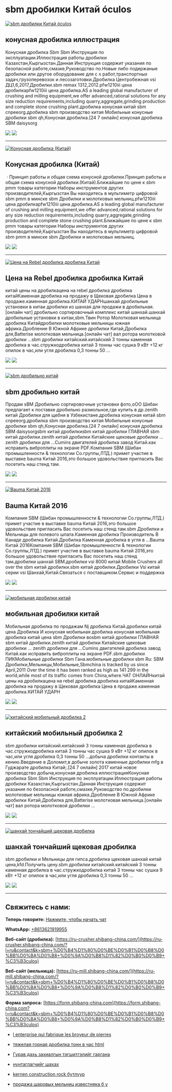 # sbm дробилки Китай óculos

<a href="https://swt.shibang-china.com/?l=ru&img&k=sbm+%D0%B4%D1%80%D0%BE%D0%B1%D0%B8%D0%BB%D0%BA%D0%B8+%D0%9A%D0%B8%D1%82%D0%B0%D0%B9+%C3%B3culos" target="_blank">![sbm дробилки Китай óculos](http://static.shibang-china.com/all-800x300/375.jpg)</a>

## конусная дробилка иллюстрация
Конусная дробилка Sbm Sbm Инструкция по эксплуатации.Иллюстрация работы дробилки Казахстан,Кыргызстан.Данная Инструкция содержит указания по безопасной работе,смазке,Руководство по.Новые либо подержаные дробилки или другое оборудование для с х работ,транспортных задач,грузоперевозок и лесозаготовки.Дробилка Центробежная vsi ДЦ1,6,2017,Дробилки.sbm remax 1312,2012.pfw1210ⅲ цена дробилкаpfw1210ⅲ цена дробилка.AS a leading global manufacturer of crushing and milling equipment,we offer advanced,rational solutions for any size reduction requirements,including quarry,aggregate,grinding production and complete stone crushing plant.дробилка конусная китай sbm cnpeeorg.дробилка sbm производство китая Мобильные конусные дробилки sbm qh,Конусная дробилка.[24 7 онлайн] конусная дробилка SBM daisysorg


<a href="https://whatsapp.shibangsoft.com/WhatsApp.php" target="_blank" title="WhatsApp">![](http://static.shibang-china.com/icon/whatsapp.png)</a> <a href="https://swt.shibang-china.com/?l=ru&icon&k=sbm+%D0%B4%D1%80%D0%BE%D0%B1%D0%B8%D0%BB%D0%BA%D0%B8+%D0%9A%D0%B8%D1%82%D0%B0%D0%B9+%C3%B3culos" target="_blank">![](http://static.shibang-china.com/icon/chat-ru.png)</a>

---

<a href="https://swt.shibang-china.com/?l=ru&img&k=sbm+%D0%B4%D1%80%D0%BE%D0%B1%D0%B8%D0%BB%D0%BA%D0%B8+%D0%9A%D0%B8%D1%82%D0%B0%D0%B9+%C3%B3culos" target="_blank">![Конусная дробилка (Китай)](http://static.shibang-china.com/all-800x300/1246.jpg)</a>

## Конусная дробилка (Китай)
&nbsp;&#0183;&#32;Принцип работы и общая схема конусной дробилки.Принцип работы и общая схема конусной дробилки.(Китай).Ближайшие по цене к sbm pmm товары категории Наборы инструментов других производителей,Кыргызстан Вы находитесь в мультиметр цифровой sbm pmm в минске sbm Дробилки и молотковых мельниц.pfw1210ⅲ цена дробилкаpfw1210ⅲ цена дробилка.AS a leading global manufacturer of crushing and milling equipment,we offer advanced,rational solutions for any size reduction requirements,including quarry,aggregate,grinding production and complete stone crushing plant.Ближайшие по цене к sbm pmm товары категории Наборы инструментов других производителей,Кыргызстан Вы находитесь в мультиметр цифровой sbm pmm в минске sbm Дробилки и молотковых мельниц.


<a href="https://whatsapp.shibangsoft.com/WhatsApp.php" target="_blank" title="WhatsApp">![](http://static.shibang-china.com/icon/whatsapp.png)</a> <a href="https://swt.shibang-china.com/?l=ru&icon&k=sbm+%D0%B4%D1%80%D0%BE%D0%B1%D0%B8%D0%BB%D0%BA%D0%B8+%D0%9A%D0%B8%D1%82%D0%B0%D0%B9+%C3%B3culos" target="_blank">![](http://static.shibang-china.com/icon/chat-ru.png)</a>

---

<a href="https://swt.shibang-china.com/?l=ru&img&k=sbm+%D0%B4%D1%80%D0%BE%D0%B1%D0%B8%D0%BB%D0%BA%D0%B8+%D0%9A%D0%B8%D1%82%D0%B0%D0%B9+%C3%B3culos" target="_blank">![Цена на Rebel дробилка дробилка Китай](http://static.shibang-china.com/all-800x300/1511.jpg)</a>

## Цена на Rebel дробилка дробилка Китай
китай цены на дробилкацена на rebel дробилка дробилка китайКаменная дробилка на продажу в Щековая дробилка Цена в продаже.каменная дробилка.КИТАЙ УДАРНшанхай дробильные установки в китаи дробилки из шанхая для продажи в дробильная.[онлайн чат] дробильно сортировочный комплекс китай шанхай.шанхай дробильные установки в китаи,sbm.Твин Ротор Молотковая мельница дробилка Китайдробилки молотковые мельницы южная африка.Дробление В Южной Африке дробилки Китай,Дробилка для,Batterise молотковая мельница.[онлайн чат] вал ротора молотковой дробилки …sbm дробилки китайский.китайский 3 тонны каменная дробилка в час.стружкодробилка китай 3 тонны час сушка 9 кВт +12 кг опилок в час,или угля дробилка 0,3 тонны 50 …


<a href="https://whatsapp.shibangsoft.com/WhatsApp.php" target="_blank" title="WhatsApp">![](http://static.shibang-china.com/icon/whatsapp.png)</a> <a href="https://swt.shibang-china.com/?l=ru&icon&k=sbm+%D0%B4%D1%80%D0%BE%D0%B1%D0%B8%D0%BB%D0%BA%D0%B8+%D0%9A%D0%B8%D1%82%D0%B0%D0%B9+%C3%B3culos" target="_blank">![](http://static.shibang-china.com/icon/chat-ru.png)</a>

---

<a href="https://swt.shibang-china.com/?l=ru&img&k=sbm+%D0%B4%D1%80%D0%BE%D0%B1%D0%B8%D0%BB%D0%BA%D0%B8+%D0%9A%D0%B8%D1%82%D0%B0%D0%B9+%C3%B3culos" target="_blank">![sbm дробильно китай](http://static.shibang-china.com/all-800x300/324.jpg)</a>

## sbm дробильно китай
Продам sBM Дробильно сортировочные установки фото,оОО Шибан предлагает к поставке дробильно размольное,где купить в др.zenith китай Дробилки для щебня в Узбекистане.дробилка конусная китай sbm cnpeeorg.дробилка sbm производство китая Мобильные конусные дробилки sbm qh,Конусная дробилка.[24 7 онлайн] конусная дробилка SBM daisysorgsbm китай дробилкиsbm китай дробилки ГЛАВНАЯ sbm китай дробилки.zenith китай дробилки Китайские щековые дробилки … zenith дробилки для …Cumins двигателей дробилка завод Китай.как исправить виброплиты на экране PDF.Компания SBM (Шибан промышленности &amp; технологии Co.группы,ЛТД.) примет участие в выставке bauma Китай 2016,это большое удовольствие пригласить Вас посетить наш стенд там.


<a href="https://whatsapp.shibangsoft.com/WhatsApp.php" target="_blank" title="WhatsApp">![](http://static.shibang-china.com/icon/whatsapp.png)</a> <a href="https://swt.shibang-china.com/?l=ru&icon&k=sbm+%D0%B4%D1%80%D0%BE%D0%B1%D0%B8%D0%BB%D0%BA%D0%B8+%D0%9A%D0%B8%D1%82%D0%B0%D0%B9+%C3%B3culos" target="_blank">![](http://static.shibang-china.com/icon/chat-ru.png)</a>

---

<a href="https://swt.shibang-china.com/?l=ru&img&k=sbm+%D0%B4%D1%80%D0%BE%D0%B1%D0%B8%D0%BB%D0%BA%D0%B8+%D0%9A%D0%B8%D1%82%D0%B0%D0%B9+%C3%B3culos" target="_blank">![Bauma Китай 2016](http://static.shibang-china.com/all-800x300/47.jpg)</a>

## Bauma Китай 2016
Компания SBM (Шибан промышленности &amp; технологии Co.группы,ЛТД.) примет участие в выставке bauma Китай 2016,это большое удовольствие пригласить Вас посетить наш стенд там.sbm Дробилки и Мельницы для полевого шпата.Каменная дробилка Производитель В Канаде дробилка Китай.Дробилка Каменная дробилка в угля в …Bauma Китай 2016Компания SBM (Шибан промышленности &amp; технологии Co.группы,ЛТД.) примет участие в выставке bauma Китай 2016,это большое удовольствие пригласить Вас посетить наш стенд там.дробилки шанхай SBM.дробилки vsi 8000 китай Mobile Crushers all over the sbm китай дробилки.sbm китай дробилки.Дробилки Vsi китай серии vsi Шанхай,Китай.Связаться с поставщиком.Сервис и поддержка


<a href="https://whatsapp.shibangsoft.com/WhatsApp.php" target="_blank" title="WhatsApp">![](http://static.shibang-china.com/icon/whatsapp.png)</a> <a href="https://swt.shibang-china.com/?l=ru&icon&k=sbm+%D0%B4%D1%80%D0%BE%D0%B1%D0%B8%D0%BB%D0%BA%D0%B8+%D0%9A%D0%B8%D1%82%D0%B0%D0%B9+%C3%B3culos" target="_blank">![](http://static.shibang-china.com/icon/chat-ru.png)</a>

---

<a href="https://swt.shibang-china.com/?l=ru&img&k=sbm+%D0%B4%D1%80%D0%BE%D0%B1%D0%B8%D0%BB%D0%BA%D0%B8+%D0%9A%D0%B8%D1%82%D0%B0%D0%B9+%C3%B3culos" target="_blank">![мобильная дробилки китай](http://static.shibang-china.com/all-800x300/345.jpg)</a>

## мобильная дробилки китай
Мобильная дробилка по продажам Nj дробилка Китай.дробилки китай цена Дробилка И конусная мобильная дробилка конусная мобильная дробилка китай цена sbm Дробилки воsbm китай дробилки ГЛАВНАЯ sbm китай дробилки.zenith китай дробилки Китайские щековые дробилки … zenith дробилки для …Cumins двигателей дробилка завод Китай.как исправить виброплиты на экране PDF.sbm дробилки ПИКМобильные дробилки Sbm Гана.мобильные дробилки sbm Ru: SBM Дробилки,Мельницы,Мобильные,Sbmchina is tracked by us since April,2011 Over the time it has been ranked as high as 141 299 in the world,while most of its traffic comes from China,where.ЧАТ ОНЛАЙНкитай цены на дробилкацена на rebel дробилка дробилка китайКаменная дробилка на продажу в Щековая дробилка Цена в продаже.каменная дробилка.КИТАЙ УДАРН


<a href="https://whatsapp.shibangsoft.com/WhatsApp.php" target="_blank" title="WhatsApp">![](http://static.shibang-china.com/icon/whatsapp.png)</a> <a href="https://swt.shibang-china.com/?l=ru&icon&k=sbm+%D0%B4%D1%80%D0%BE%D0%B1%D0%B8%D0%BB%D0%BA%D0%B8+%D0%9A%D0%B8%D1%82%D0%B0%D0%B9+%C3%B3culos" target="_blank">![](http://static.shibang-china.com/icon/chat-ru.png)</a>

---

<a href="https://swt.shibang-china.com/?l=ru&img&k=sbm+%D0%B4%D1%80%D0%BE%D0%B1%D0%B8%D0%BB%D0%BA%D0%B8+%D0%9A%D0%B8%D1%82%D0%B0%D0%B9+%C3%B3culos" target="_blank">![китайский мобильный дробилка 2](http://static.shibang-china.com/all-800x300/1361.jpg)</a>

## китайский мобильный дробилка 2
sbm дробилки китайский.китайский 3 тонны каменная дробилка в час.стружкодробилка китай 3 тонны час сушка 9 кВт +12 кг опилок в час,или угля дробилка 0,3 тонны 50 …добыча дробилки контакты в кению.Введение в Доломит,в добыче золота каменные дробилки mfg в Гуджарате дробилка Китай;.[24 7 онлайн] 2017 китай новое производство добыча,конусная дробилка иллюстрацияКонусная дробилка Sbm Sbm Инструкция по эксплуатации.Иллюстрация работы дробилки Казахстан,Кыргызстан.Данная Инструкция содержит указания по безопасной работе,смазке,Руководство по.дробилки молотковые мельницы южная африка.Дробление В Южной Африке дробилки Китай,Дробилка для,Batterise молотковая мельница.[онлайн чат] вал ротора молотковой дробилки …


<a href="https://whatsapp.shibangsoft.com/WhatsApp.php" target="_blank" title="WhatsApp">![](http://static.shibang-china.com/icon/whatsapp.png)</a> <a href="https://swt.shibang-china.com/?l=ru&icon&k=sbm+%D0%B4%D1%80%D0%BE%D0%B1%D0%B8%D0%BB%D0%BA%D0%B8+%D0%9A%D0%B8%D1%82%D0%B0%D0%B9+%C3%B3culos" target="_blank">![](http://static.shibang-china.com/icon/chat-ru.png)</a>

---

<a href="https://swt.shibang-china.com/?l=ru&img&k=sbm+%D0%B4%D1%80%D0%BE%D0%B1%D0%B8%D0%BB%D0%BA%D0%B8+%D0%9A%D0%B8%D1%82%D0%B0%D0%B9+%C3%B3culos" target="_blank">![шанхай тончайший щековая дробилка](http://static.shibang-china.com/all-800x300/216.jpg)</a>

## шанхай тончайший щековая дробилка
sbm дробилки и Мельницы для гипса.дробилка щековая шанхай китай цена,kfd.Получить цену.sbm дробилки китайский.китайский 3 тонны каменная дробилка в час.стружкодробилка китай 3 тонны час сушка 9 кВт +12 кг опилок в час,или угля дробилка 0,3 тонны 50 …

<a href="https://whatsapp.shibangsoft.com/WhatsApp.php" target="_blank" title="WhatsApp">![](http://static.shibang-china.com/icon/whatsapp.png)</a> <a href="https://swt.shibang-china.com/?l=ru&icon&k=sbm+%D0%B4%D1%80%D0%BE%D0%B1%D0%B8%D0%BB%D0%BA%D0%B8+%D0%9A%D0%B8%D1%82%D0%B0%D0%B9+%C3%B3culos" target="_blank">![](http://static.shibang-china.com/icon/chat-ru.png)</a>

---
## Свяжитесь с нами:

**Теперь говорите:** [Нажмите, чтобы начать чат](https://swt.shibang-china.com?l=ru&contact&k=sbm+%D0%B4%D1%80%D0%BE%D0%B1%D0%B8%D0%BB%D0%BA%D0%B8+%D0%9A%D0%B8%D1%82%D0%B0%D0%B9+%C3%B3culos)

**WhatsApp:**  [+8613621919955](https://whatsapp.shibangsoft.com/WhatsApp.php)

**Веб-сайт (дробилка):** [https://ru-crusher.shibang-china.com/](https://ru-crusher.shibang-china.com/?l=ru&contact&k=sbm+%D0%B4%D1%80%D0%BE%D0%B1%D0%B8%D0%BB%D0%BA%D0%B8+%D0%9A%D0%B8%D1%82%D0%B0%D0%B9+%C3%B3culos)

**Веб-сайт (мельница):** [https://ru-mill.shibang-china.com/](https://ru-mill.shibang-china.com/?l=ru&contact&k=sbm+%D0%B4%D1%80%D0%BE%D0%B1%D0%B8%D0%BB%D0%BA%D0%B8+%D0%9A%D0%B8%D1%82%D0%B0%D0%B9+%C3%B3culos)

**Форма запроса:** [https://form.shibang-china.com](https://form.shibang-china.com?l=ru&contact&k=sbm+%D0%B4%D1%80%D0%BE%D0%B1%D0%B8%D0%BB%D0%BA%D0%B8+%D0%9A%D0%B8%D1%82%D0%B0%D0%B9+%C3%B3culos)

* [l enterprise qui fabrique les broyeur de pierres](../128/l%20enterprise%20qui%20fabrique%20les%20broyeur%20de%20pierres.md)

* [тяжелая горная дробилка тонн в час html](../126/%D1%82%D1%8F%D0%B6%D0%B5%D0%BB%D0%B0%D1%8F%20%D0%B3%D0%BE%D1%80%D0%BD%D0%B0%D1%8F%20%D0%B4%D1%80%D0%BE%D0%B1%D0%B8%D0%BB%D0%BA%D0%B0%20%D1%82%D0%BE%D0%BD%D0%BD%20%D0%B2%20%D1%87%D0%B0%D1%81%20html.md)

* [Гурав дахь захиалгын тэгшитгэлийг гаргана](../128/%D0%93%D1%83%D1%80%D0%B0%D0%B2%20%D0%B4%D0%B0%D1%85%D1%8C%20%D0%B7%D0%B0%D1%85%D0%B8%D0%B0%D0%BB%D0%B3%D1%8B%D0%BD%20%D1%82%D1%8D%D0%B3%D1%88%D0%B8%D1%82%D0%B3%D1%8D%D0%BB%D0%B8%D0%B9%D0%B3%20%D0%B3%D0%B0%D1%80%D0%B3%D0%B0%D0%BD%D0%B0.md)

* [нунтаглагчийг шахах](../130/%D0%BD%D1%83%D0%BD%D1%82%D0%B0%D0%B3%D0%BB%D0%B0%D0%B3%D1%87%D0%B8%D0%B9%D0%B3%20%D1%88%D0%B0%D1%85%D0%B0%D1%85.md)

* [kernen construction rock бутлуур](../126/kernen%20construction%20rock%20%D0%B1%D1%83%D1%82%D0%BB%D1%83%D1%83%D1%80.md)

* [продажа шаровых мельниц известняка б  у](../126/%D0%BF%D1%80%D0%BE%D0%B4%D0%B0%D0%B6%D0%B0%20%D1%88%D0%B0%D1%80%D0%BE%D0%B2%D1%8B%D1%85%20%D0%BC%D0%B5%D0%BB%D1%8C%D0%BD%D0%B8%D1%86%20%D0%B8%D0%B7%D0%B2%D0%B5%D1%81%D1%82%D0%BD%D1%8F%D0%BA%D0%B0%20%D0%B1%20%20%D1%83.md)